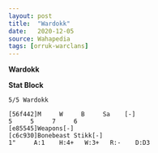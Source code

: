 ```yaml
---
layout: post
title:  "Wardokk"
date:   2020-12-05
source: Wahapedia
tags: [orruk-warclans]
---
```


**Wardokk**

**Stat Block**
```
5/5 Wardokk
```

```
[56f442]M     W     B     Sa    [-]
5     5     7     6     
[e85545]Weapons[-]
[c6c930]Bonebeast Stikk[-]
1"     A:1    H:4+   W:3+   R:-    D:D3  
```


